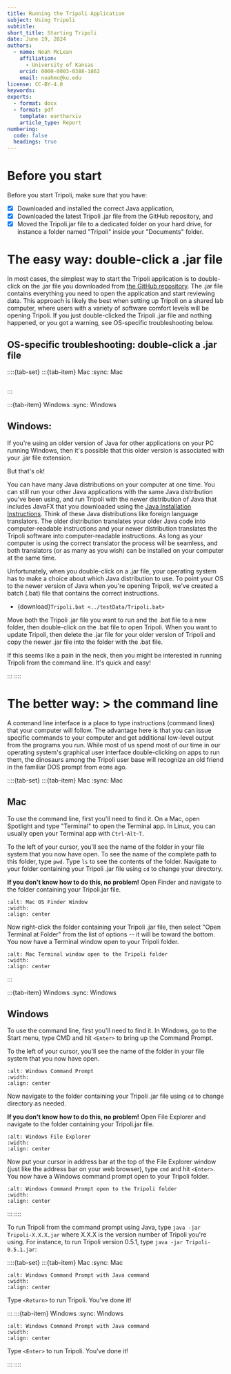 ```yaml
---
title: Running the Tripoli Application
subject: Using Tripoli
subtitle: 
short_title: Starting Tripoli
date: June 19, 2024
authors:
  - name: Noah McLean
    affiliation:
      - University of Kansas
    orcid: 0000-0003-0388-1862
    email: noahmc@ku.edu
license: CC-BY-4.0
keywords: 
exports:
  - format: docx
  - format: pdf
    template: eartharxiv
    article_type: Report
numbering:
  code: false
  headings: true
---
```


# Before you start

Before you start Tripoli, make sure that you have:
- [x] Downloaded and installed the correct Java application,
- [x] Downloaded the latest Tripoli .jar file from the GitHub repository, and
- [x] Moved the Tripoli.jar file to a dedicated folder on your hard drive, for instance a folder named "Tripoli" inside your "Documents" folder.

# The easy way: double-click a .jar file 

In most cases, the simplest way to start the Tripoli application is to double-click on the .jar file you downloaded from [the GitHub repository](https://github.com/CIRDLES/Tripoli "GitHub Repository").  The .jar file contains everything you need to open the application and start reviewing data.  This approach is likely the best when setting up Tripoli on a shared lab computer, where users with a variety of software comfort levels will be opening Tripoli.  If you just double-clicked the Tripoli .jar file and nothing happened, or you got a warning, see OS-specific troubleshooting below.

## OS-specific troubleshooting: double-click a .jar file
::::{tab-set}
:::{tab-item} Mac
:sync: Mac
```{include} ../setup/99-MacSecuritySettings.md
```
:::

:::{tab-item} Windows
:sync: Windows
## Windows:

If you're using an older version of Java for other applications on your PC running Windows, then it's possible that this older version is associated with your .jar file extension.  

But that's ok!  

You can have many Java distributions on your computer at one time.  You can still run your other Java applications with the same Java distribution you've been using, and run Tripoli with the newer distribution of Java that includes JavaFX that you downloaded using the [Java Installation Instructions](../setup/01-Installation.md "Java Installation Instructions").  Think of these Java distributions like foreign language translators.  The older distribution translates your older Java code into computer-readable instructions and your newer distribution translates the Tripoli software into computer-readable instructions.  As long as your computer is using the correct translator the process will be seamless, and both translators (or as many as you wish) can be installed on your computer at the same time.  

Unfortunately, when you double-click on a .jar file, your operating system has to make a choice about which Java distribution to use.  To point your OS to the newer version of Java when you're opening Tripoli, we've created a batch (.bat) file that contains the correct instructions.

- {download}`Tripoli.bat <../testData/Tripoli.bat>`

Move both the Tripoli .jar file you want to run and the .bat file to a new folder, then double-click on the .bat file to open Tripoli.  When you want to update Tripoli, then delete the .jar file for your older version of Tripoli and copy the newer .jar file into the folder with the .bat file.  

If this seems like a pain in the neck, then you might be interested in running Tripoli from the command line.  It's quick and easy!

:::
::::

# The better way: > the command line

A command line interface is a place to type instructions (command lines) that your computer will follow.  The advantage here is that you can issue specific commands to your computer and get additional low-level output from the programs you run.  While most of us spend most of our time in our operating system's graphical user interface double-clicking on apps to run them, the dinosaurs among the Tripoli user base will recognize an old friend in the familiar DOS prompt from eons ago.

::::{tab-set}
:::{tab-item} Mac
:sync: Mac
## Mac

To use the command line, first you'll need to find it.  On a Mac, open Spotlight and type "Terminal" to open the Terminal app.  In Linux, you can usually open your Terminal app with `Ctrl`-`Alt`-`T`.  

To the left of your cursor, you'll see the name of the folder in your file system that you now have open.  To see the name of the complete path to this folder, type `pwd`.  Type `ls` to see the contents of the folder.  Navigate to your folder containing your Tripoli .jar file using `cd` to change your directory.  

**If you don't know how to do this, no problem!** Open Finder and navigate to the folder containing your Tripoli.jar file.  
```{image} ../graphics/MacOSFinderWindow.png
:alt: Mac OS Finder Window
:width:
:align: center
```

Now right-click the folder containing your Tripoli .jar file, then select "Open Terminal at Folder" from the list of options -- it will be toward the bottom. You now have a Terminal window open to your Tripoli folder.  
```{image} ../graphics/TerminalWindowBlank.png
:alt: Mac Terminal window open to the Tripoli folder
:width:
:align: center
```

:::

:::{tab-item} Windows
:sync: Windows
## Windows

To use the command line, first you'll need to find it.  In Windows, go to the Start menu, type CMD and hit `<Enter>` to bring up the Command Prompt.  

To the left of your cursor, you'll see the name of the folder in your file system that you now have open.  

```{image} ../graphics/CommandPromptBlank.png
:alt: Windows Command Prompt
:width:
:align: center
```

Now navigate to the folder containing your Tripoli .jar file using `cd` to change directory as needed.  

**If you don't know how to do this, no problem!** Open File Explorer and navigate to the folder containing your Tripoli.jar file.  
```{image} ../graphics/WindowsFileExplorer.png
:alt: Windows File Explorer
:width:
:align: center
```

Now put your cursor in address bar at the top of the File Explorer window (just like the address bar on your web browser), type `cmd` and hit `<Enter>`.  You now have a Windows command prompt open to your Tripoli folder.  
```{image} ../graphics/CommandPromptBlank.png
:alt: Windows Command Prompt open to the Tripoli folder
:width:
:align: center
```
:::
::::

To run Tripoli from the command prompt using Java, type
`java -jar Tripoli-X.X.X.jar` where X.X.X is the version number of Tripoli you're using.  For instance, to run Tripoli version 0.5.1, type `java -jar Tripoli-0.5.1.jar`:

::::{tab-set}
:::{tab-item} Mac
:sync: Mac

```{image} ../graphics/MacTerminalWithJava.png
:alt: Windows Command Prompt with Java command
:width:
:align: center
```
Type `<Return>` to run Tripoli.  You've done it!

:::
:::{tab-item} Windows
:sync: Windows

```{image} ../graphics/CommandPromptWithJava.png
:alt: Windows Command Prompt with Java command
:width:
:align: center
```
Type `<Enter>` to run Tripoli.  You've done it!

:::
::::

